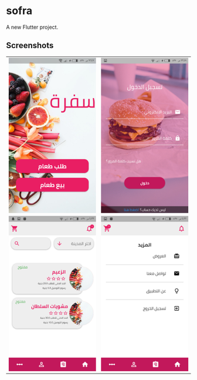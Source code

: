 # sofra

A new Flutter project.

## Screenshots
<table style={border:"none"}><tr><td><img src="https://github.com/Ahmedhassan50/Sofra/blob/master/screenshot/1.png" /></td><td><img src="https://github.com/Ahmedhassan50/Sofra/blob/master/screenshot/5.png" /></td></tr>
<tr>
  <td><img src="https://github.com/Ahmedhassan50/Sofra/blob/master/screenshot/2.png" /></td>
    <td><img src="https://github.com/Ahmedhassan50/Sofra/blob/master/screenshot/4.png" /></td>
  </tr>
</table>
